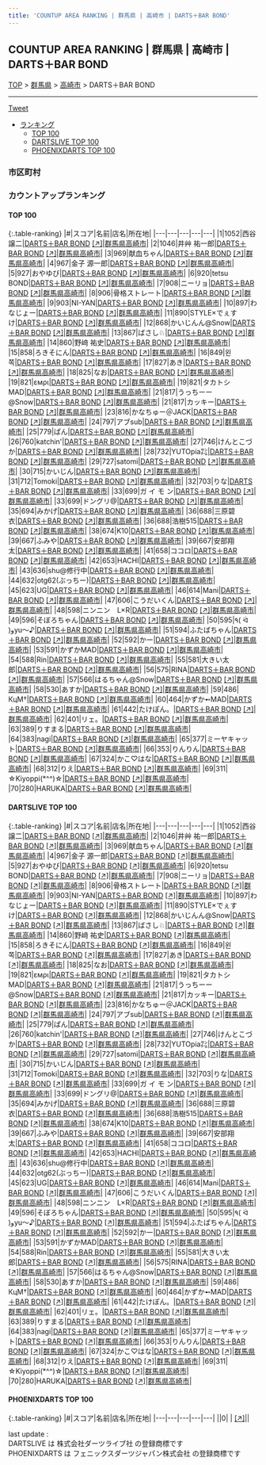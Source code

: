 ```yaml
---
title: 'COUNTUP AREA RANKING | 群馬県 | 高崎市 | DARTS＋BAR BOND'
---
```

## COUNTUP AREA RANKING | 群馬県 | 高崎市 | DARTS＋BAR BOND

[TOP](/darts/rank/) > [群馬県](/darts/rank/群馬県/) > [高崎市](/darts/rank/群馬県/高崎市/) > DARTS＋BAR BOND

___

<a href="https://twitter.com/share?ref_src=twsrc%5Etfw" data-text="COUNTUP AREA RANKING | 群馬県高崎市DARTS＋BAR BOND" class="twitter-share-button" data-hashtags="DARTSLIVE,PHOENIXDARTS,darts,ダーツ" data-show-count="false">Tweet</a>

* [ランキング](#カウントアップランキング)
    * [TOP 100](#top-100)
    * [DARTSLIVE TOP 100](#dartslive-top-100)
    * [PHOENIXDARTS TOP 100](#phoenixdarts-top-100)

### 市区町村

<ul>

</ul>

### カウントアップランキング

#### TOP 100



{:.table-ranking}
|#|スコア|名前|店名|所在地|
|---|---|---|---|---|
|1|1052|<span class="rank-name-dl">西谷 譲二</span>|<a href="/darts/rank/shops/ebc5ebddc06c98480d9b047a20a7ba1e.html">DARTS＋BAR BOND</a> <a href="https://search.dartslive.com/jp/shop/ebc5ebddc06c98480d9b047a20a7ba1e">[↗]</a>|<a href="/darts/rank/群馬県/高崎市">群馬県高崎市</a>|
|2|1046|<span class="rank-name-dl">井艸 祐一郎</span>|<a href="/darts/rank/shops/ebc5ebddc06c98480d9b047a20a7ba1e.html">DARTS＋BAR BOND</a> <a href="https://search.dartslive.com/jp/shop/ebc5ebddc06c98480d9b047a20a7ba1e">[↗]</a>|<a href="/darts/rank/群馬県/高崎市">群馬県高崎市</a>|
|3|969|<span class="rank-name-dl">献血ちゃん</span>|<a href="/darts/rank/shops/ebc5ebddc06c98480d9b047a20a7ba1e.html">DARTS＋BAR BOND</a> <a href="https://search.dartslive.com/jp/shop/ebc5ebddc06c98480d9b047a20a7ba1e">[↗]</a>|<a href="/darts/rank/群馬県/高崎市">群馬県高崎市</a>|
|4|967|<span class="rank-name-dl">金子 源一郎</span>|<a href="/darts/rank/shops/ebc5ebddc06c98480d9b047a20a7ba1e.html">DARTS＋BAR BOND</a> <a href="https://search.dartslive.com/jp/shop/ebc5ebddc06c98480d9b047a20a7ba1e">[↗]</a>|<a href="/darts/rank/群馬県/高崎市">群馬県高崎市</a>|
|5|927|<span class="rank-name-dl">おやゆび</span>|<a href="/darts/rank/shops/ebc5ebddc06c98480d9b047a20a7ba1e.html">DARTS＋BAR BOND</a> <a href="https://search.dartslive.com/jp/shop/ebc5ebddc06c98480d9b047a20a7ba1e">[↗]</a>|<a href="/darts/rank/群馬県/高崎市">群馬県高崎市</a>|
|6|920|<span class="rank-name-dl">tetsu BOND</span>|<a href="/darts/rank/shops/ebc5ebddc06c98480d9b047a20a7ba1e.html">DARTS＋BAR BOND</a> <a href="https://search.dartslive.com/jp/shop/ebc5ebddc06c98480d9b047a20a7ba1e">[↗]</a>|<a href="/darts/rank/群馬県/高崎市">群馬県高崎市</a>|
|7|908|<span class="rank-name-dl">ニーリョ</span>|<a href="/darts/rank/shops/ebc5ebddc06c98480d9b047a20a7ba1e.html">DARTS＋BAR BOND</a> <a href="https://search.dartslive.com/jp/shop/ebc5ebddc06c98480d9b047a20a7ba1e">[↗]</a>|<a href="/darts/rank/群馬県/高崎市">群馬県高崎市</a>|
|8|906|<span class="rank-name-dl">骨格ストレート</span>|<a href="/darts/rank/shops/ebc5ebddc06c98480d9b047a20a7ba1e.html">DARTS＋BAR BOND</a> <a href="https://search.dartslive.com/jp/shop/ebc5ebddc06c98480d9b047a20a7ba1e">[↗]</a>|<a href="/darts/rank/群馬県/高崎市">群馬県高崎市</a>|
|9|903|<span class="rank-name-dl">NI-YAN</span>|<a href="/darts/rank/shops/ebc5ebddc06c98480d9b047a20a7ba1e.html">DARTS＋BAR BOND</a> <a href="https://search.dartslive.com/jp/shop/ebc5ebddc06c98480d9b047a20a7ba1e">[↗]</a>|<a href="/darts/rank/群馬県/高崎市">群馬県高崎市</a>|
|10|897|<span class="rank-name-dl">わなじょー</span>|<a href="/darts/rank/shops/ebc5ebddc06c98480d9b047a20a7ba1e.html">DARTS＋BAR BOND</a> <a href="https://search.dartslive.com/jp/shop/ebc5ebddc06c98480d9b047a20a7ba1e">[↗]</a>|<a href="/darts/rank/群馬県/高崎市">群馬県高崎市</a>|
|11|890|<span class="rank-name-dl">STYLE×でぇすけ</span>|<a href="/darts/rank/shops/ebc5ebddc06c98480d9b047a20a7ba1e.html">DARTS＋BAR BOND</a> <a href="https://search.dartslive.com/jp/shop/ebc5ebddc06c98480d9b047a20a7ba1e">[↗]</a>|<a href="/darts/rank/群馬県/高崎市">群馬県高崎市</a>|
|12|868|<span class="rank-name-dl">かいじんん@Snow</span>|<a href="/darts/rank/shops/ebc5ebddc06c98480d9b047a20a7ba1e.html">DARTS＋BAR BOND</a> <a href="https://search.dartslive.com/jp/shop/ebc5ebddc06c98480d9b047a20a7ba1e">[↗]</a>|<a href="/darts/rank/群馬県/高崎市">群馬県高崎市</a>|
|13|867|<span class="rank-name-dl">ばさし♘</span>|<a href="/darts/rank/shops/ebc5ebddc06c98480d9b047a20a7ba1e.html">DARTS＋BAR BOND</a> <a href="https://search.dartslive.com/jp/shop/ebc5ebddc06c98480d9b047a20a7ba1e">[↗]</a>|<a href="/darts/rank/群馬県/高崎市">群馬県高崎市</a>|
|14|860|<span class="rank-name-dl">野﨑 祐史</span>|<a href="/darts/rank/shops/ebc5ebddc06c98480d9b047a20a7ba1e.html">DARTS＋BAR BOND</a> <a href="https://search.dartslive.com/jp/shop/ebc5ebddc06c98480d9b047a20a7ba1e">[↗]</a>|<a href="/darts/rank/群馬県/高崎市">群馬県高崎市</a>|
|15|858|<span class="rank-name-dl">ろきそにん</span>|<a href="/darts/rank/shops/ebc5ebddc06c98480d9b047a20a7ba1e.html">DARTS＋BAR BOND</a> <a href="https://search.dartslive.com/jp/shop/ebc5ebddc06c98480d9b047a20a7ba1e">[↗]</a>|<a href="/darts/rank/群馬県/高崎市">群馬県高崎市</a>|
|16|849|<span class="rank-name-dl">왼쪽</span>|<a href="/darts/rank/shops/ebc5ebddc06c98480d9b047a20a7ba1e.html">DARTS＋BAR BOND</a> <a href="https://search.dartslive.com/jp/shop/ebc5ebddc06c98480d9b047a20a7ba1e">[↗]</a>|<a href="/darts/rank/群馬県/高崎市">群馬県高崎市</a>|
|17|827|<span class="rank-name-dl">あき</span>|<a href="/darts/rank/shops/ebc5ebddc06c98480d9b047a20a7ba1e.html">DARTS＋BAR BOND</a> <a href="https://search.dartslive.com/jp/shop/ebc5ebddc06c98480d9b047a20a7ba1e">[↗]</a>|<a href="/darts/rank/群馬県/高崎市">群馬県高崎市</a>|
|18|825|<span class="rank-name-dl">なお</span>|<a href="/darts/rank/shops/ebc5ebddc06c98480d9b047a20a7ba1e.html">DARTS＋BAR BOND</a> <a href="https://search.dartslive.com/jp/shop/ebc5ebddc06c98480d9b047a20a7ba1e">[↗]</a>|<a href="/darts/rank/群馬県/高崎市">群馬県高崎市</a>|
|19|821|<span class="rank-name-dl">εмρι</span>|<a href="/darts/rank/shops/ebc5ebddc06c98480d9b047a20a7ba1e.html">DARTS＋BAR BOND</a> <a href="https://search.dartslive.com/jp/shop/ebc5ebddc06c98480d9b047a20a7ba1e">[↗]</a>|<a href="/darts/rank/群馬県/高崎市">群馬県高崎市</a>|
|19|821|<span class="rank-name-dl">タカトシMAD</span>|<a href="/darts/rank/shops/ebc5ebddc06c98480d9b047a20a7ba1e.html">DARTS＋BAR BOND</a> <a href="https://search.dartslive.com/jp/shop/ebc5ebddc06c98480d9b047a20a7ba1e">[↗]</a>|<a href="/darts/rank/群馬県/高崎市">群馬県高崎市</a>|
|21|817|<span class="rank-name-dl">うっちーー@Snow</span>|<a href="/darts/rank/shops/ebc5ebddc06c98480d9b047a20a7ba1e.html">DARTS＋BAR BOND</a> <a href="https://search.dartslive.com/jp/shop/ebc5ebddc06c98480d9b047a20a7ba1e">[↗]</a>|<a href="/darts/rank/群馬県/高崎市">群馬県高崎市</a>|
|21|817|<span class="rank-name-dl">カッキー</span>|<a href="/darts/rank/shops/ebc5ebddc06c98480d9b047a20a7ba1e.html">DARTS＋BAR BOND</a> <a href="https://search.dartslive.com/jp/shop/ebc5ebddc06c98480d9b047a20a7ba1e">[↗]</a>|<a href="/darts/rank/群馬県/高崎市">群馬県高崎市</a>|
|23|816|<span class="rank-name-dl">かなちゅー＠JACK</span>|<a href="/darts/rank/shops/ebc5ebddc06c98480d9b047a20a7ba1e.html">DARTS＋BAR BOND</a> <a href="https://search.dartslive.com/jp/shop/ebc5ebddc06c98480d9b047a20a7ba1e">[↗]</a>|<a href="/darts/rank/群馬県/高崎市">群馬県高崎市</a>|
|24|797|<span class="rank-name-dl">アブsub</span>|<a href="/darts/rank/shops/ebc5ebddc06c98480d9b047a20a7ba1e.html">DARTS＋BAR BOND</a> <a href="https://search.dartslive.com/jp/shop/ebc5ebddc06c98480d9b047a20a7ba1e">[↗]</a>|<a href="/darts/rank/群馬県/高崎市">群馬県高崎市</a>|
|25|779|<span class="rank-name-dl">ぱん</span>|<a href="/darts/rank/shops/ebc5ebddc06c98480d9b047a20a7ba1e.html">DARTS＋BAR BOND</a> <a href="https://search.dartslive.com/jp/shop/ebc5ebddc06c98480d9b047a20a7ba1e">[↗]</a>|<a href="/darts/rank/群馬県/高崎市">群馬県高崎市</a>|
|26|760|<span class="rank-name-dl">katchin&#x27;</span>|<a href="/darts/rank/shops/ebc5ebddc06c98480d9b047a20a7ba1e.html">DARTS＋BAR BOND</a> <a href="https://search.dartslive.com/jp/shop/ebc5ebddc06c98480d9b047a20a7ba1e">[↗]</a>|<a href="/darts/rank/群馬県/高崎市">群馬県高崎市</a>|
|27|746|<span class="rank-name-dl">けんとこづか</span>|<a href="/darts/rank/shops/ebc5ebddc06c98480d9b047a20a7ba1e.html">DARTS＋BAR BOND</a> <a href="https://search.dartslive.com/jp/shop/ebc5ebddc06c98480d9b047a20a7ba1e">[↗]</a>|<a href="/darts/rank/群馬県/高崎市">群馬県高崎市</a>|
|28|732|<span class="rank-name-dl">YUTOpia㌠</span>|<a href="/darts/rank/shops/ebc5ebddc06c98480d9b047a20a7ba1e.html">DARTS＋BAR BOND</a> <a href="https://search.dartslive.com/jp/shop/ebc5ebddc06c98480d9b047a20a7ba1e">[↗]</a>|<a href="/darts/rank/群馬県/高崎市">群馬県高崎市</a>|
|29|727|<span class="rank-name-dl">satomi</span>|<a href="/darts/rank/shops/ebc5ebddc06c98480d9b047a20a7ba1e.html">DARTS＋BAR BOND</a> <a href="https://search.dartslive.com/jp/shop/ebc5ebddc06c98480d9b047a20a7ba1e">[↗]</a>|<a href="/darts/rank/群馬県/高崎市">群馬県高崎市</a>|
|30|715|<span class="rank-name-dl">かいじん</span>|<a href="/darts/rank/shops/ebc5ebddc06c98480d9b047a20a7ba1e.html">DARTS＋BAR BOND</a> <a href="https://search.dartslive.com/jp/shop/ebc5ebddc06c98480d9b047a20a7ba1e">[↗]</a>|<a href="/darts/rank/群馬県/高崎市">群馬県高崎市</a>|
|31|712|<span class="rank-name-dl">Tomoki</span>|<a href="/darts/rank/shops/ebc5ebddc06c98480d9b047a20a7ba1e.html">DARTS＋BAR BOND</a> <a href="https://search.dartslive.com/jp/shop/ebc5ebddc06c98480d9b047a20a7ba1e">[↗]</a>|<a href="/darts/rank/群馬県/高崎市">群馬県高崎市</a>|
|32|703|<span class="rank-name-dl">りな</span>|<a href="/darts/rank/shops/ebc5ebddc06c98480d9b047a20a7ba1e.html">DARTS＋BAR BOND</a> <a href="https://search.dartslive.com/jp/shop/ebc5ebddc06c98480d9b047a20a7ba1e">[↗]</a>|<a href="/darts/rank/群馬県/高崎市">群馬県高崎市</a>|
|33|699|<span class="rank-name-dl">ガ イ モ ン</span>|<a href="/darts/rank/shops/ebc5ebddc06c98480d9b047a20a7ba1e.html">DARTS＋BAR BOND</a> <a href="https://search.dartslive.com/jp/shop/ebc5ebddc06c98480d9b047a20a7ba1e">[↗]</a>|<a href="/darts/rank/群馬県/高崎市">群馬県高崎市</a>|
|33|699|<span class="rank-name-dl">ドングリ@</span>|<a href="/darts/rank/shops/ebc5ebddc06c98480d9b047a20a7ba1e.html">DARTS＋BAR BOND</a> <a href="https://search.dartslive.com/jp/shop/ebc5ebddc06c98480d9b047a20a7ba1e">[↗]</a>|<a href="/darts/rank/群馬県/高崎市">群馬県高崎市</a>|
|35|694|<span class="rank-name-dl">みかげ</span>|<a href="/darts/rank/shops/ebc5ebddc06c98480d9b047a20a7ba1e.html">DARTS＋BAR BOND</a> <a href="https://search.dartslive.com/jp/shop/ebc5ebddc06c98480d9b047a20a7ba1e">[↗]</a>|<a href="/darts/rank/群馬県/高崎市">群馬県高崎市</a>|
|36|688|<span class="rank-name-dl">三原碧衣</span>|<a href="/darts/rank/shops/ebc5ebddc06c98480d9b047a20a7ba1e.html">DARTS＋BAR BOND</a> <a href="https://search.dartslive.com/jp/shop/ebc5ebddc06c98480d9b047a20a7ba1e">[↗]</a>|<a href="/darts/rank/群馬県/高崎市">群馬県高崎市</a>|
|36|688|<span class="rank-name-dl">浩樹515</span>|<a href="/darts/rank/shops/ebc5ebddc06c98480d9b047a20a7ba1e.html">DARTS＋BAR BOND</a> <a href="https://search.dartslive.com/jp/shop/ebc5ebddc06c98480d9b047a20a7ba1e">[↗]</a>|<a href="/darts/rank/群馬県/高崎市">群馬県高崎市</a>|
|38|674|<span class="rank-name-dl">K10</span>|<a href="/darts/rank/shops/ebc5ebddc06c98480d9b047a20a7ba1e.html">DARTS＋BAR BOND</a> <a href="https://search.dartslive.com/jp/shop/ebc5ebddc06c98480d9b047a20a7ba1e">[↗]</a>|<a href="/darts/rank/群馬県/高崎市">群馬県高崎市</a>|
|39|667|<span class="rank-name-dl">ふみや</span>|<a href="/darts/rank/shops/ebc5ebddc06c98480d9b047a20a7ba1e.html">DARTS＋BAR BOND</a> <a href="https://search.dartslive.com/jp/shop/ebc5ebddc06c98480d9b047a20a7ba1e">[↗]</a>|<a href="/darts/rank/群馬県/高崎市">群馬県高崎市</a>|
|39|667|<span class="rank-name-dl">安部翔太</span>|<a href="/darts/rank/shops/ebc5ebddc06c98480d9b047a20a7ba1e.html">DARTS＋BAR BOND</a> <a href="https://search.dartslive.com/jp/shop/ebc5ebddc06c98480d9b047a20a7ba1e">[↗]</a>|<a href="/darts/rank/群馬県/高崎市">群馬県高崎市</a>|
|41|658|<span class="rank-name-dl">ココロ</span>|<a href="/darts/rank/shops/ebc5ebddc06c98480d9b047a20a7ba1e.html">DARTS＋BAR BOND</a> <a href="https://search.dartslive.com/jp/shop/ebc5ebddc06c98480d9b047a20a7ba1e">[↗]</a>|<a href="/darts/rank/群馬県/高崎市">群馬県高崎市</a>|
|42|653|<span class="rank-name-dl">HACHI</span>|<a href="/darts/rank/shops/ebc5ebddc06c98480d9b047a20a7ba1e.html">DARTS＋BAR BOND</a> <a href="https://search.dartslive.com/jp/shop/ebc5ebddc06c98480d9b047a20a7ba1e">[↗]</a>|<a href="/darts/rank/群馬県/高崎市">群馬県高崎市</a>|
|43|636|<span class="rank-name-dl">shu@修行中</span>|<a href="/darts/rank/shops/ebc5ebddc06c98480d9b047a20a7ba1e.html">DARTS＋BAR BOND</a> <a href="https://search.dartslive.com/jp/shop/ebc5ebddc06c98480d9b047a20a7ba1e">[↗]</a>|<a href="/darts/rank/群馬県/高崎市">群馬県高崎市</a>|
|44|632|<span class="rank-name-dl">otg62(ぶっちー)</span>|<a href="/darts/rank/shops/ebc5ebddc06c98480d9b047a20a7ba1e.html">DARTS＋BAR BOND</a> <a href="https://search.dartslive.com/jp/shop/ebc5ebddc06c98480d9b047a20a7ba1e">[↗]</a>|<a href="/darts/rank/群馬県/高崎市">群馬県高崎市</a>|
|45|623|<span class="rank-name-dl">UG</span>|<a href="/darts/rank/shops/ebc5ebddc06c98480d9b047a20a7ba1e.html">DARTS＋BAR BOND</a> <a href="https://search.dartslive.com/jp/shop/ebc5ebddc06c98480d9b047a20a7ba1e">[↗]</a>|<a href="/darts/rank/群馬県/高崎市">群馬県高崎市</a>|
|46|614|<span class="rank-name-dl">Mani</span>|<a href="/darts/rank/shops/ebc5ebddc06c98480d9b047a20a7ba1e.html">DARTS＋BAR BOND</a> <a href="https://search.dartslive.com/jp/shop/ebc5ebddc06c98480d9b047a20a7ba1e">[↗]</a>|<a href="/darts/rank/群馬県/高崎市">群馬県高崎市</a>|
|47|606|<span class="rank-name-dl">こうだいくん</span>|<a href="/darts/rank/shops/ebc5ebddc06c98480d9b047a20a7ba1e.html">DARTS＋BAR BOND</a> <a href="https://search.dartslive.com/jp/shop/ebc5ebddc06c98480d9b047a20a7ba1e">[↗]</a>|<a href="/darts/rank/群馬県/高崎市">群馬県高崎市</a>|
|48|598|<span class="rank-name-dl">ニンニン　L×R</span>|<a href="/darts/rank/shops/ebc5ebddc06c98480d9b047a20a7ba1e.html">DARTS＋BAR BOND</a> <a href="https://search.dartslive.com/jp/shop/ebc5ebddc06c98480d9b047a20a7ba1e">[↗]</a>|<a href="/darts/rank/群馬県/高崎市">群馬県高崎市</a>|
|49|596|<span class="rank-name-dl">そぼろちゃん</span>|<a href="/darts/rank/shops/ebc5ebddc06c98480d9b047a20a7ba1e.html">DARTS＋BAR BOND</a> <a href="https://search.dartslive.com/jp/shop/ebc5ebddc06c98480d9b047a20a7ba1e">[↗]</a>|<a href="/darts/rank/群馬県/高崎市">群馬県高崎市</a>|
|50|595|<span class="rank-name-dl">٩( ᐛ )وyu〜♪</span>|<a href="/darts/rank/shops/ebc5ebddc06c98480d9b047a20a7ba1e.html">DARTS＋BAR BOND</a> <a href="https://search.dartslive.com/jp/shop/ebc5ebddc06c98480d9b047a20a7ba1e">[↗]</a>|<a href="/darts/rank/群馬県/高崎市">群馬県高崎市</a>|
|51|594|<span class="rank-name-dl">ふたばちゃん</span>|<a href="/darts/rank/shops/ebc5ebddc06c98480d9b047a20a7ba1e.html">DARTS＋BAR BOND</a> <a href="https://search.dartslive.com/jp/shop/ebc5ebddc06c98480d9b047a20a7ba1e">[↗]</a>|<a href="/darts/rank/群馬県/高崎市">群馬県高崎市</a>|
|52|592|<span class="rank-name-dl">かー</span>|<a href="/darts/rank/shops/ebc5ebddc06c98480d9b047a20a7ba1e.html">DARTS＋BAR BOND</a> <a href="https://search.dartslive.com/jp/shop/ebc5ebddc06c98480d9b047a20a7ba1e">[↗]</a>|<a href="/darts/rank/群馬県/高崎市">群馬県高崎市</a>|
|53|591|<span class="rank-name-dl">かずかMAD</span>|<a href="/darts/rank/shops/ebc5ebddc06c98480d9b047a20a7ba1e.html">DARTS＋BAR BOND</a> <a href="https://search.dartslive.com/jp/shop/ebc5ebddc06c98480d9b047a20a7ba1e">[↗]</a>|<a href="/darts/rank/群馬県/高崎市">群馬県高崎市</a>|
|54|588|<span class="rank-name-dl">Rin</span>|<a href="/darts/rank/shops/ebc5ebddc06c98480d9b047a20a7ba1e.html">DARTS＋BAR BOND</a> <a href="https://search.dartslive.com/jp/shop/ebc5ebddc06c98480d9b047a20a7ba1e">[↗]</a>|<a href="/darts/rank/群馬県/高崎市">群馬県高崎市</a>|
|55|581|<span class="rank-name-dl">大きい太郎</span>|<a href="/darts/rank/shops/ebc5ebddc06c98480d9b047a20a7ba1e.html">DARTS＋BAR BOND</a> <a href="https://search.dartslive.com/jp/shop/ebc5ebddc06c98480d9b047a20a7ba1e">[↗]</a>|<a href="/darts/rank/群馬県/高崎市">群馬県高崎市</a>|
|56|575|<span class="rank-name-dl">RINA</span>|<a href="/darts/rank/shops/ebc5ebddc06c98480d9b047a20a7ba1e.html">DARTS＋BAR BOND</a> <a href="https://search.dartslive.com/jp/shop/ebc5ebddc06c98480d9b047a20a7ba1e">[↗]</a>|<a href="/darts/rank/群馬県/高崎市">群馬県高崎市</a>|
|57|566|<span class="rank-name-dl">はるちゃん@Snow</span>|<a href="/darts/rank/shops/ebc5ebddc06c98480d9b047a20a7ba1e.html">DARTS＋BAR BOND</a> <a href="https://search.dartslive.com/jp/shop/ebc5ebddc06c98480d9b047a20a7ba1e">[↗]</a>|<a href="/darts/rank/群馬県/高崎市">群馬県高崎市</a>|
|58|530|<span class="rank-name-dl">あすか</span>|<a href="/darts/rank/shops/ebc5ebddc06c98480d9b047a20a7ba1e.html">DARTS＋BAR BOND</a> <a href="https://search.dartslive.com/jp/shop/ebc5ebddc06c98480d9b047a20a7ba1e">[↗]</a>|<a href="/darts/rank/群馬県/高崎市">群馬県高崎市</a>|
|59|486|<span class="rank-name-dl">КцΜ†</span>|<a href="/darts/rank/shops/ebc5ebddc06c98480d9b047a20a7ba1e.html">DARTS＋BAR BOND</a> <a href="https://search.dartslive.com/jp/shop/ebc5ebddc06c98480d9b047a20a7ba1e">[↗]</a>|<a href="/darts/rank/群馬県/高崎市">群馬県高崎市</a>|
|60|464|<span class="rank-name-dl">かずか➻MAD</span>|<a href="/darts/rank/shops/ebc5ebddc06c98480d9b047a20a7ba1e.html">DARTS＋BAR BOND</a> <a href="https://search.dartslive.com/jp/shop/ebc5ebddc06c98480d9b047a20a7ba1e">[↗]</a>|<a href="/darts/rank/群馬県/高崎市">群馬県高崎市</a>|
|61|442|<span class="rank-name-dl">たけぽん。</span>|<a href="/darts/rank/shops/ebc5ebddc06c98480d9b047a20a7ba1e.html">DARTS＋BAR BOND</a> <a href="https://search.dartslive.com/jp/shop/ebc5ebddc06c98480d9b047a20a7ba1e">[↗]</a>|<a href="/darts/rank/群馬県/高崎市">群馬県高崎市</a>|
|62|401|<span class="rank-name-dl">リェ。</span>|<a href="/darts/rank/shops/ebc5ebddc06c98480d9b047a20a7ba1e.html">DARTS＋BAR BOND</a> <a href="https://search.dartslive.com/jp/shop/ebc5ebddc06c98480d9b047a20a7ba1e">[↗]</a>|<a href="/darts/rank/群馬県/高崎市">群馬県高崎市</a>|
|63|389|<span class="rank-name-dl">りすまる</span>|<a href="/darts/rank/shops/ebc5ebddc06c98480d9b047a20a7ba1e.html">DARTS＋BAR BOND</a> <a href="https://search.dartslive.com/jp/shop/ebc5ebddc06c98480d9b047a20a7ba1e">[↗]</a>|<a href="/darts/rank/群馬県/高崎市">群馬県高崎市</a>|
|64|383|<span class="rank-name-dl">nagi</span>|<a href="/darts/rank/shops/ebc5ebddc06c98480d9b047a20a7ba1e.html">DARTS＋BAR BOND</a> <a href="https://search.dartslive.com/jp/shop/ebc5ebddc06c98480d9b047a20a7ba1e">[↗]</a>|<a href="/darts/rank/群馬県/高崎市">群馬県高崎市</a>|
|65|377|<span class="rank-name-dl">ミーヤキャット</span>|<a href="/darts/rank/shops/ebc5ebddc06c98480d9b047a20a7ba1e.html">DARTS＋BAR BOND</a> <a href="https://search.dartslive.com/jp/shop/ebc5ebddc06c98480d9b047a20a7ba1e">[↗]</a>|<a href="/darts/rank/群馬県/高崎市">群馬県高崎市</a>|
|66|353|<span class="rank-name-dl">りんりん</span>|<a href="/darts/rank/shops/ebc5ebddc06c98480d9b047a20a7ba1e.html">DARTS＋BAR BOND</a> <a href="https://search.dartslive.com/jp/shop/ebc5ebddc06c98480d9b047a20a7ba1e">[↗]</a>|<a href="/darts/rank/群馬県/高崎市">群馬県高崎市</a>|
|67|324|<span class="rank-name-dl">かこ♡はな</span>|<a href="/darts/rank/shops/ebc5ebddc06c98480d9b047a20a7ba1e.html">DARTS＋BAR BOND</a> <a href="https://search.dartslive.com/jp/shop/ebc5ebddc06c98480d9b047a20a7ba1e">[↗]</a>|<a href="/darts/rank/群馬県/高崎市">群馬県高崎市</a>|
|68|312|<span class="rank-name-dl">りえ</span>|<a href="/darts/rank/shops/ebc5ebddc06c98480d9b047a20a7ba1e.html">DARTS＋BAR BOND</a> <a href="https://search.dartslive.com/jp/shop/ebc5ebddc06c98480d9b047a20a7ba1e">[↗]</a>|<a href="/darts/rank/群馬県/高崎市">群馬県高崎市</a>|
|69|311|<span class="rank-name-dl">☆Kiyoppi(*^^)☆</span>|<a href="/darts/rank/shops/ebc5ebddc06c98480d9b047a20a7ba1e.html">DARTS＋BAR BOND</a> <a href="https://search.dartslive.com/jp/shop/ebc5ebddc06c98480d9b047a20a7ba1e">[↗]</a>|<a href="/darts/rank/群馬県/高崎市">群馬県高崎市</a>|
|70|280|<span class="rank-name-dl">HARUKA</span>|<a href="/darts/rank/shops/ebc5ebddc06c98480d9b047a20a7ba1e.html">DARTS＋BAR BOND</a> <a href="https://search.dartslive.com/jp/shop/ebc5ebddc06c98480d9b047a20a7ba1e">[↗]</a>|<a href="/darts/rank/群馬県/高崎市">群馬県高崎市</a>|


#### DARTSLIVE TOP 100



{:.table-ranking}
|#|スコア|名前|店名|所在地|
|---|---|---|---|---|
|1|1052|<span class="rank-name-dl">西谷 譲二</span>|<a href="/darts/rank/shops/ebc5ebddc06c98480d9b047a20a7ba1e.html">DARTS＋BAR BOND</a> <a href="https://search.dartslive.com/jp/shop/ebc5ebddc06c98480d9b047a20a7ba1e">[↗]</a>|<a href="/darts/rank/群馬県/高崎市">群馬県高崎市</a>|
|2|1046|<span class="rank-name-dl">井艸 祐一郎</span>|<a href="/darts/rank/shops/ebc5ebddc06c98480d9b047a20a7ba1e.html">DARTS＋BAR BOND</a> <a href="https://search.dartslive.com/jp/shop/ebc5ebddc06c98480d9b047a20a7ba1e">[↗]</a>|<a href="/darts/rank/群馬県/高崎市">群馬県高崎市</a>|
|3|969|<span class="rank-name-dl">献血ちゃん</span>|<a href="/darts/rank/shops/ebc5ebddc06c98480d9b047a20a7ba1e.html">DARTS＋BAR BOND</a> <a href="https://search.dartslive.com/jp/shop/ebc5ebddc06c98480d9b047a20a7ba1e">[↗]</a>|<a href="/darts/rank/群馬県/高崎市">群馬県高崎市</a>|
|4|967|<span class="rank-name-dl">金子 源一郎</span>|<a href="/darts/rank/shops/ebc5ebddc06c98480d9b047a20a7ba1e.html">DARTS＋BAR BOND</a> <a href="https://search.dartslive.com/jp/shop/ebc5ebddc06c98480d9b047a20a7ba1e">[↗]</a>|<a href="/darts/rank/群馬県/高崎市">群馬県高崎市</a>|
|5|927|<span class="rank-name-dl">おやゆび</span>|<a href="/darts/rank/shops/ebc5ebddc06c98480d9b047a20a7ba1e.html">DARTS＋BAR BOND</a> <a href="https://search.dartslive.com/jp/shop/ebc5ebddc06c98480d9b047a20a7ba1e">[↗]</a>|<a href="/darts/rank/群馬県/高崎市">群馬県高崎市</a>|
|6|920|<span class="rank-name-dl">tetsu BOND</span>|<a href="/darts/rank/shops/ebc5ebddc06c98480d9b047a20a7ba1e.html">DARTS＋BAR BOND</a> <a href="https://search.dartslive.com/jp/shop/ebc5ebddc06c98480d9b047a20a7ba1e">[↗]</a>|<a href="/darts/rank/群馬県/高崎市">群馬県高崎市</a>|
|7|908|<span class="rank-name-dl">ニーリョ</span>|<a href="/darts/rank/shops/ebc5ebddc06c98480d9b047a20a7ba1e.html">DARTS＋BAR BOND</a> <a href="https://search.dartslive.com/jp/shop/ebc5ebddc06c98480d9b047a20a7ba1e">[↗]</a>|<a href="/darts/rank/群馬県/高崎市">群馬県高崎市</a>|
|8|906|<span class="rank-name-dl">骨格ストレート</span>|<a href="/darts/rank/shops/ebc5ebddc06c98480d9b047a20a7ba1e.html">DARTS＋BAR BOND</a> <a href="https://search.dartslive.com/jp/shop/ebc5ebddc06c98480d9b047a20a7ba1e">[↗]</a>|<a href="/darts/rank/群馬県/高崎市">群馬県高崎市</a>|
|9|903|<span class="rank-name-dl">NI-YAN</span>|<a href="/darts/rank/shops/ebc5ebddc06c98480d9b047a20a7ba1e.html">DARTS＋BAR BOND</a> <a href="https://search.dartslive.com/jp/shop/ebc5ebddc06c98480d9b047a20a7ba1e">[↗]</a>|<a href="/darts/rank/群馬県/高崎市">群馬県高崎市</a>|
|10|897|<span class="rank-name-dl">わなじょー</span>|<a href="/darts/rank/shops/ebc5ebddc06c98480d9b047a20a7ba1e.html">DARTS＋BAR BOND</a> <a href="https://search.dartslive.com/jp/shop/ebc5ebddc06c98480d9b047a20a7ba1e">[↗]</a>|<a href="/darts/rank/群馬県/高崎市">群馬県高崎市</a>|
|11|890|<span class="rank-name-dl">STYLE×でぇすけ</span>|<a href="/darts/rank/shops/ebc5ebddc06c98480d9b047a20a7ba1e.html">DARTS＋BAR BOND</a> <a href="https://search.dartslive.com/jp/shop/ebc5ebddc06c98480d9b047a20a7ba1e">[↗]</a>|<a href="/darts/rank/群馬県/高崎市">群馬県高崎市</a>|
|12|868|<span class="rank-name-dl">かいじんん@Snow</span>|<a href="/darts/rank/shops/ebc5ebddc06c98480d9b047a20a7ba1e.html">DARTS＋BAR BOND</a> <a href="https://search.dartslive.com/jp/shop/ebc5ebddc06c98480d9b047a20a7ba1e">[↗]</a>|<a href="/darts/rank/群馬県/高崎市">群馬県高崎市</a>|
|13|867|<span class="rank-name-dl">ばさし♘</span>|<a href="/darts/rank/shops/ebc5ebddc06c98480d9b047a20a7ba1e.html">DARTS＋BAR BOND</a> <a href="https://search.dartslive.com/jp/shop/ebc5ebddc06c98480d9b047a20a7ba1e">[↗]</a>|<a href="/darts/rank/群馬県/高崎市">群馬県高崎市</a>|
|14|860|<span class="rank-name-dl">野﨑 祐史</span>|<a href="/darts/rank/shops/ebc5ebddc06c98480d9b047a20a7ba1e.html">DARTS＋BAR BOND</a> <a href="https://search.dartslive.com/jp/shop/ebc5ebddc06c98480d9b047a20a7ba1e">[↗]</a>|<a href="/darts/rank/群馬県/高崎市">群馬県高崎市</a>|
|15|858|<span class="rank-name-dl">ろきそにん</span>|<a href="/darts/rank/shops/ebc5ebddc06c98480d9b047a20a7ba1e.html">DARTS＋BAR BOND</a> <a href="https://search.dartslive.com/jp/shop/ebc5ebddc06c98480d9b047a20a7ba1e">[↗]</a>|<a href="/darts/rank/群馬県/高崎市">群馬県高崎市</a>|
|16|849|<span class="rank-name-dl">왼쪽</span>|<a href="/darts/rank/shops/ebc5ebddc06c98480d9b047a20a7ba1e.html">DARTS＋BAR BOND</a> <a href="https://search.dartslive.com/jp/shop/ebc5ebddc06c98480d9b047a20a7ba1e">[↗]</a>|<a href="/darts/rank/群馬県/高崎市">群馬県高崎市</a>|
|17|827|<span class="rank-name-dl">あき</span>|<a href="/darts/rank/shops/ebc5ebddc06c98480d9b047a20a7ba1e.html">DARTS＋BAR BOND</a> <a href="https://search.dartslive.com/jp/shop/ebc5ebddc06c98480d9b047a20a7ba1e">[↗]</a>|<a href="/darts/rank/群馬県/高崎市">群馬県高崎市</a>|
|18|825|<span class="rank-name-dl">なお</span>|<a href="/darts/rank/shops/ebc5ebddc06c98480d9b047a20a7ba1e.html">DARTS＋BAR BOND</a> <a href="https://search.dartslive.com/jp/shop/ebc5ebddc06c98480d9b047a20a7ba1e">[↗]</a>|<a href="/darts/rank/群馬県/高崎市">群馬県高崎市</a>|
|19|821|<span class="rank-name-dl">εмρι</span>|<a href="/darts/rank/shops/ebc5ebddc06c98480d9b047a20a7ba1e.html">DARTS＋BAR BOND</a> <a href="https://search.dartslive.com/jp/shop/ebc5ebddc06c98480d9b047a20a7ba1e">[↗]</a>|<a href="/darts/rank/群馬県/高崎市">群馬県高崎市</a>|
|19|821|<span class="rank-name-dl">タカトシMAD</span>|<a href="/darts/rank/shops/ebc5ebddc06c98480d9b047a20a7ba1e.html">DARTS＋BAR BOND</a> <a href="https://search.dartslive.com/jp/shop/ebc5ebddc06c98480d9b047a20a7ba1e">[↗]</a>|<a href="/darts/rank/群馬県/高崎市">群馬県高崎市</a>|
|21|817|<span class="rank-name-dl">うっちーー@Snow</span>|<a href="/darts/rank/shops/ebc5ebddc06c98480d9b047a20a7ba1e.html">DARTS＋BAR BOND</a> <a href="https://search.dartslive.com/jp/shop/ebc5ebddc06c98480d9b047a20a7ba1e">[↗]</a>|<a href="/darts/rank/群馬県/高崎市">群馬県高崎市</a>|
|21|817|<span class="rank-name-dl">カッキー</span>|<a href="/darts/rank/shops/ebc5ebddc06c98480d9b047a20a7ba1e.html">DARTS＋BAR BOND</a> <a href="https://search.dartslive.com/jp/shop/ebc5ebddc06c98480d9b047a20a7ba1e">[↗]</a>|<a href="/darts/rank/群馬県/高崎市">群馬県高崎市</a>|
|23|816|<span class="rank-name-dl">かなちゅー＠JACK</span>|<a href="/darts/rank/shops/ebc5ebddc06c98480d9b047a20a7ba1e.html">DARTS＋BAR BOND</a> <a href="https://search.dartslive.com/jp/shop/ebc5ebddc06c98480d9b047a20a7ba1e">[↗]</a>|<a href="/darts/rank/群馬県/高崎市">群馬県高崎市</a>|
|24|797|<span class="rank-name-dl">アブsub</span>|<a href="/darts/rank/shops/ebc5ebddc06c98480d9b047a20a7ba1e.html">DARTS＋BAR BOND</a> <a href="https://search.dartslive.com/jp/shop/ebc5ebddc06c98480d9b047a20a7ba1e">[↗]</a>|<a href="/darts/rank/群馬県/高崎市">群馬県高崎市</a>|
|25|779|<span class="rank-name-dl">ぱん</span>|<a href="/darts/rank/shops/ebc5ebddc06c98480d9b047a20a7ba1e.html">DARTS＋BAR BOND</a> <a href="https://search.dartslive.com/jp/shop/ebc5ebddc06c98480d9b047a20a7ba1e">[↗]</a>|<a href="/darts/rank/群馬県/高崎市">群馬県高崎市</a>|
|26|760|<span class="rank-name-dl">katchin&#x27;</span>|<a href="/darts/rank/shops/ebc5ebddc06c98480d9b047a20a7ba1e.html">DARTS＋BAR BOND</a> <a href="https://search.dartslive.com/jp/shop/ebc5ebddc06c98480d9b047a20a7ba1e">[↗]</a>|<a href="/darts/rank/群馬県/高崎市">群馬県高崎市</a>|
|27|746|<span class="rank-name-dl">けんとこづか</span>|<a href="/darts/rank/shops/ebc5ebddc06c98480d9b047a20a7ba1e.html">DARTS＋BAR BOND</a> <a href="https://search.dartslive.com/jp/shop/ebc5ebddc06c98480d9b047a20a7ba1e">[↗]</a>|<a href="/darts/rank/群馬県/高崎市">群馬県高崎市</a>|
|28|732|<span class="rank-name-dl">YUTOpia㌠</span>|<a href="/darts/rank/shops/ebc5ebddc06c98480d9b047a20a7ba1e.html">DARTS＋BAR BOND</a> <a href="https://search.dartslive.com/jp/shop/ebc5ebddc06c98480d9b047a20a7ba1e">[↗]</a>|<a href="/darts/rank/群馬県/高崎市">群馬県高崎市</a>|
|29|727|<span class="rank-name-dl">satomi</span>|<a href="/darts/rank/shops/ebc5ebddc06c98480d9b047a20a7ba1e.html">DARTS＋BAR BOND</a> <a href="https://search.dartslive.com/jp/shop/ebc5ebddc06c98480d9b047a20a7ba1e">[↗]</a>|<a href="/darts/rank/群馬県/高崎市">群馬県高崎市</a>|
|30|715|<span class="rank-name-dl">かいじん</span>|<a href="/darts/rank/shops/ebc5ebddc06c98480d9b047a20a7ba1e.html">DARTS＋BAR BOND</a> <a href="https://search.dartslive.com/jp/shop/ebc5ebddc06c98480d9b047a20a7ba1e">[↗]</a>|<a href="/darts/rank/群馬県/高崎市">群馬県高崎市</a>|
|31|712|<span class="rank-name-dl">Tomoki</span>|<a href="/darts/rank/shops/ebc5ebddc06c98480d9b047a20a7ba1e.html">DARTS＋BAR BOND</a> <a href="https://search.dartslive.com/jp/shop/ebc5ebddc06c98480d9b047a20a7ba1e">[↗]</a>|<a href="/darts/rank/群馬県/高崎市">群馬県高崎市</a>|
|32|703|<span class="rank-name-dl">りな</span>|<a href="/darts/rank/shops/ebc5ebddc06c98480d9b047a20a7ba1e.html">DARTS＋BAR BOND</a> <a href="https://search.dartslive.com/jp/shop/ebc5ebddc06c98480d9b047a20a7ba1e">[↗]</a>|<a href="/darts/rank/群馬県/高崎市">群馬県高崎市</a>|
|33|699|<span class="rank-name-dl">ガ イ モ ン</span>|<a href="/darts/rank/shops/ebc5ebddc06c98480d9b047a20a7ba1e.html">DARTS＋BAR BOND</a> <a href="https://search.dartslive.com/jp/shop/ebc5ebddc06c98480d9b047a20a7ba1e">[↗]</a>|<a href="/darts/rank/群馬県/高崎市">群馬県高崎市</a>|
|33|699|<span class="rank-name-dl">ドングリ@</span>|<a href="/darts/rank/shops/ebc5ebddc06c98480d9b047a20a7ba1e.html">DARTS＋BAR BOND</a> <a href="https://search.dartslive.com/jp/shop/ebc5ebddc06c98480d9b047a20a7ba1e">[↗]</a>|<a href="/darts/rank/群馬県/高崎市">群馬県高崎市</a>|
|35|694|<span class="rank-name-dl">みかげ</span>|<a href="/darts/rank/shops/ebc5ebddc06c98480d9b047a20a7ba1e.html">DARTS＋BAR BOND</a> <a href="https://search.dartslive.com/jp/shop/ebc5ebddc06c98480d9b047a20a7ba1e">[↗]</a>|<a href="/darts/rank/群馬県/高崎市">群馬県高崎市</a>|
|36|688|<span class="rank-name-dl">三原碧衣</span>|<a href="/darts/rank/shops/ebc5ebddc06c98480d9b047a20a7ba1e.html">DARTS＋BAR BOND</a> <a href="https://search.dartslive.com/jp/shop/ebc5ebddc06c98480d9b047a20a7ba1e">[↗]</a>|<a href="/darts/rank/群馬県/高崎市">群馬県高崎市</a>|
|36|688|<span class="rank-name-dl">浩樹515</span>|<a href="/darts/rank/shops/ebc5ebddc06c98480d9b047a20a7ba1e.html">DARTS＋BAR BOND</a> <a href="https://search.dartslive.com/jp/shop/ebc5ebddc06c98480d9b047a20a7ba1e">[↗]</a>|<a href="/darts/rank/群馬県/高崎市">群馬県高崎市</a>|
|38|674|<span class="rank-name-dl">K10</span>|<a href="/darts/rank/shops/ebc5ebddc06c98480d9b047a20a7ba1e.html">DARTS＋BAR BOND</a> <a href="https://search.dartslive.com/jp/shop/ebc5ebddc06c98480d9b047a20a7ba1e">[↗]</a>|<a href="/darts/rank/群馬県/高崎市">群馬県高崎市</a>|
|39|667|<span class="rank-name-dl">ふみや</span>|<a href="/darts/rank/shops/ebc5ebddc06c98480d9b047a20a7ba1e.html">DARTS＋BAR BOND</a> <a href="https://search.dartslive.com/jp/shop/ebc5ebddc06c98480d9b047a20a7ba1e">[↗]</a>|<a href="/darts/rank/群馬県/高崎市">群馬県高崎市</a>|
|39|667|<span class="rank-name-dl">安部翔太</span>|<a href="/darts/rank/shops/ebc5ebddc06c98480d9b047a20a7ba1e.html">DARTS＋BAR BOND</a> <a href="https://search.dartslive.com/jp/shop/ebc5ebddc06c98480d9b047a20a7ba1e">[↗]</a>|<a href="/darts/rank/群馬県/高崎市">群馬県高崎市</a>|
|41|658|<span class="rank-name-dl">ココロ</span>|<a href="/darts/rank/shops/ebc5ebddc06c98480d9b047a20a7ba1e.html">DARTS＋BAR BOND</a> <a href="https://search.dartslive.com/jp/shop/ebc5ebddc06c98480d9b047a20a7ba1e">[↗]</a>|<a href="/darts/rank/群馬県/高崎市">群馬県高崎市</a>|
|42|653|<span class="rank-name-dl">HACHI</span>|<a href="/darts/rank/shops/ebc5ebddc06c98480d9b047a20a7ba1e.html">DARTS＋BAR BOND</a> <a href="https://search.dartslive.com/jp/shop/ebc5ebddc06c98480d9b047a20a7ba1e">[↗]</a>|<a href="/darts/rank/群馬県/高崎市">群馬県高崎市</a>|
|43|636|<span class="rank-name-dl">shu@修行中</span>|<a href="/darts/rank/shops/ebc5ebddc06c98480d9b047a20a7ba1e.html">DARTS＋BAR BOND</a> <a href="https://search.dartslive.com/jp/shop/ebc5ebddc06c98480d9b047a20a7ba1e">[↗]</a>|<a href="/darts/rank/群馬県/高崎市">群馬県高崎市</a>|
|44|632|<span class="rank-name-dl">otg62(ぶっちー)</span>|<a href="/darts/rank/shops/ebc5ebddc06c98480d9b047a20a7ba1e.html">DARTS＋BAR BOND</a> <a href="https://search.dartslive.com/jp/shop/ebc5ebddc06c98480d9b047a20a7ba1e">[↗]</a>|<a href="/darts/rank/群馬県/高崎市">群馬県高崎市</a>|
|45|623|<span class="rank-name-dl">UG</span>|<a href="/darts/rank/shops/ebc5ebddc06c98480d9b047a20a7ba1e.html">DARTS＋BAR BOND</a> <a href="https://search.dartslive.com/jp/shop/ebc5ebddc06c98480d9b047a20a7ba1e">[↗]</a>|<a href="/darts/rank/群馬県/高崎市">群馬県高崎市</a>|
|46|614|<span class="rank-name-dl">Mani</span>|<a href="/darts/rank/shops/ebc5ebddc06c98480d9b047a20a7ba1e.html">DARTS＋BAR BOND</a> <a href="https://search.dartslive.com/jp/shop/ebc5ebddc06c98480d9b047a20a7ba1e">[↗]</a>|<a href="/darts/rank/群馬県/高崎市">群馬県高崎市</a>|
|47|606|<span class="rank-name-dl">こうだいくん</span>|<a href="/darts/rank/shops/ebc5ebddc06c98480d9b047a20a7ba1e.html">DARTS＋BAR BOND</a> <a href="https://search.dartslive.com/jp/shop/ebc5ebddc06c98480d9b047a20a7ba1e">[↗]</a>|<a href="/darts/rank/群馬県/高崎市">群馬県高崎市</a>|
|48|598|<span class="rank-name-dl">ニンニン　L×R</span>|<a href="/darts/rank/shops/ebc5ebddc06c98480d9b047a20a7ba1e.html">DARTS＋BAR BOND</a> <a href="https://search.dartslive.com/jp/shop/ebc5ebddc06c98480d9b047a20a7ba1e">[↗]</a>|<a href="/darts/rank/群馬県/高崎市">群馬県高崎市</a>|
|49|596|<span class="rank-name-dl">そぼろちゃん</span>|<a href="/darts/rank/shops/ebc5ebddc06c98480d9b047a20a7ba1e.html">DARTS＋BAR BOND</a> <a href="https://search.dartslive.com/jp/shop/ebc5ebddc06c98480d9b047a20a7ba1e">[↗]</a>|<a href="/darts/rank/群馬県/高崎市">群馬県高崎市</a>|
|50|595|<span class="rank-name-dl">٩( ᐛ )وyu〜♪</span>|<a href="/darts/rank/shops/ebc5ebddc06c98480d9b047a20a7ba1e.html">DARTS＋BAR BOND</a> <a href="https://search.dartslive.com/jp/shop/ebc5ebddc06c98480d9b047a20a7ba1e">[↗]</a>|<a href="/darts/rank/群馬県/高崎市">群馬県高崎市</a>|
|51|594|<span class="rank-name-dl">ふたばちゃん</span>|<a href="/darts/rank/shops/ebc5ebddc06c98480d9b047a20a7ba1e.html">DARTS＋BAR BOND</a> <a href="https://search.dartslive.com/jp/shop/ebc5ebddc06c98480d9b047a20a7ba1e">[↗]</a>|<a href="/darts/rank/群馬県/高崎市">群馬県高崎市</a>|
|52|592|<span class="rank-name-dl">かー</span>|<a href="/darts/rank/shops/ebc5ebddc06c98480d9b047a20a7ba1e.html">DARTS＋BAR BOND</a> <a href="https://search.dartslive.com/jp/shop/ebc5ebddc06c98480d9b047a20a7ba1e">[↗]</a>|<a href="/darts/rank/群馬県/高崎市">群馬県高崎市</a>|
|53|591|<span class="rank-name-dl">かずかMAD</span>|<a href="/darts/rank/shops/ebc5ebddc06c98480d9b047a20a7ba1e.html">DARTS＋BAR BOND</a> <a href="https://search.dartslive.com/jp/shop/ebc5ebddc06c98480d9b047a20a7ba1e">[↗]</a>|<a href="/darts/rank/群馬県/高崎市">群馬県高崎市</a>|
|54|588|<span class="rank-name-dl">Rin</span>|<a href="/darts/rank/shops/ebc5ebddc06c98480d9b047a20a7ba1e.html">DARTS＋BAR BOND</a> <a href="https://search.dartslive.com/jp/shop/ebc5ebddc06c98480d9b047a20a7ba1e">[↗]</a>|<a href="/darts/rank/群馬県/高崎市">群馬県高崎市</a>|
|55|581|<span class="rank-name-dl">大きい太郎</span>|<a href="/darts/rank/shops/ebc5ebddc06c98480d9b047a20a7ba1e.html">DARTS＋BAR BOND</a> <a href="https://search.dartslive.com/jp/shop/ebc5ebddc06c98480d9b047a20a7ba1e">[↗]</a>|<a href="/darts/rank/群馬県/高崎市">群馬県高崎市</a>|
|56|575|<span class="rank-name-dl">RINA</span>|<a href="/darts/rank/shops/ebc5ebddc06c98480d9b047a20a7ba1e.html">DARTS＋BAR BOND</a> <a href="https://search.dartslive.com/jp/shop/ebc5ebddc06c98480d9b047a20a7ba1e">[↗]</a>|<a href="/darts/rank/群馬県/高崎市">群馬県高崎市</a>|
|57|566|<span class="rank-name-dl">はるちゃん@Snow</span>|<a href="/darts/rank/shops/ebc5ebddc06c98480d9b047a20a7ba1e.html">DARTS＋BAR BOND</a> <a href="https://search.dartslive.com/jp/shop/ebc5ebddc06c98480d9b047a20a7ba1e">[↗]</a>|<a href="/darts/rank/群馬県/高崎市">群馬県高崎市</a>|
|58|530|<span class="rank-name-dl">あすか</span>|<a href="/darts/rank/shops/ebc5ebddc06c98480d9b047a20a7ba1e.html">DARTS＋BAR BOND</a> <a href="https://search.dartslive.com/jp/shop/ebc5ebddc06c98480d9b047a20a7ba1e">[↗]</a>|<a href="/darts/rank/群馬県/高崎市">群馬県高崎市</a>|
|59|486|<span class="rank-name-dl">КцΜ†</span>|<a href="/darts/rank/shops/ebc5ebddc06c98480d9b047a20a7ba1e.html">DARTS＋BAR BOND</a> <a href="https://search.dartslive.com/jp/shop/ebc5ebddc06c98480d9b047a20a7ba1e">[↗]</a>|<a href="/darts/rank/群馬県/高崎市">群馬県高崎市</a>|
|60|464|<span class="rank-name-dl">かずか➻MAD</span>|<a href="/darts/rank/shops/ebc5ebddc06c98480d9b047a20a7ba1e.html">DARTS＋BAR BOND</a> <a href="https://search.dartslive.com/jp/shop/ebc5ebddc06c98480d9b047a20a7ba1e">[↗]</a>|<a href="/darts/rank/群馬県/高崎市">群馬県高崎市</a>|
|61|442|<span class="rank-name-dl">たけぽん。</span>|<a href="/darts/rank/shops/ebc5ebddc06c98480d9b047a20a7ba1e.html">DARTS＋BAR BOND</a> <a href="https://search.dartslive.com/jp/shop/ebc5ebddc06c98480d9b047a20a7ba1e">[↗]</a>|<a href="/darts/rank/群馬県/高崎市">群馬県高崎市</a>|
|62|401|<span class="rank-name-dl">リェ。</span>|<a href="/darts/rank/shops/ebc5ebddc06c98480d9b047a20a7ba1e.html">DARTS＋BAR BOND</a> <a href="https://search.dartslive.com/jp/shop/ebc5ebddc06c98480d9b047a20a7ba1e">[↗]</a>|<a href="/darts/rank/群馬県/高崎市">群馬県高崎市</a>|
|63|389|<span class="rank-name-dl">りすまる</span>|<a href="/darts/rank/shops/ebc5ebddc06c98480d9b047a20a7ba1e.html">DARTS＋BAR BOND</a> <a href="https://search.dartslive.com/jp/shop/ebc5ebddc06c98480d9b047a20a7ba1e">[↗]</a>|<a href="/darts/rank/群馬県/高崎市">群馬県高崎市</a>|
|64|383|<span class="rank-name-dl">nagi</span>|<a href="/darts/rank/shops/ebc5ebddc06c98480d9b047a20a7ba1e.html">DARTS＋BAR BOND</a> <a href="https://search.dartslive.com/jp/shop/ebc5ebddc06c98480d9b047a20a7ba1e">[↗]</a>|<a href="/darts/rank/群馬県/高崎市">群馬県高崎市</a>|
|65|377|<span class="rank-name-dl">ミーヤキャット</span>|<a href="/darts/rank/shops/ebc5ebddc06c98480d9b047a20a7ba1e.html">DARTS＋BAR BOND</a> <a href="https://search.dartslive.com/jp/shop/ebc5ebddc06c98480d9b047a20a7ba1e">[↗]</a>|<a href="/darts/rank/群馬県/高崎市">群馬県高崎市</a>|
|66|353|<span class="rank-name-dl">りんりん</span>|<a href="/darts/rank/shops/ebc5ebddc06c98480d9b047a20a7ba1e.html">DARTS＋BAR BOND</a> <a href="https://search.dartslive.com/jp/shop/ebc5ebddc06c98480d9b047a20a7ba1e">[↗]</a>|<a href="/darts/rank/群馬県/高崎市">群馬県高崎市</a>|
|67|324|<span class="rank-name-dl">かこ♡はな</span>|<a href="/darts/rank/shops/ebc5ebddc06c98480d9b047a20a7ba1e.html">DARTS＋BAR BOND</a> <a href="https://search.dartslive.com/jp/shop/ebc5ebddc06c98480d9b047a20a7ba1e">[↗]</a>|<a href="/darts/rank/群馬県/高崎市">群馬県高崎市</a>|
|68|312|<span class="rank-name-dl">りえ</span>|<a href="/darts/rank/shops/ebc5ebddc06c98480d9b047a20a7ba1e.html">DARTS＋BAR BOND</a> <a href="https://search.dartslive.com/jp/shop/ebc5ebddc06c98480d9b047a20a7ba1e">[↗]</a>|<a href="/darts/rank/群馬県/高崎市">群馬県高崎市</a>|
|69|311|<span class="rank-name-dl">☆Kiyoppi(*^^)☆</span>|<a href="/darts/rank/shops/ebc5ebddc06c98480d9b047a20a7ba1e.html">DARTS＋BAR BOND</a> <a href="https://search.dartslive.com/jp/shop/ebc5ebddc06c98480d9b047a20a7ba1e">[↗]</a>|<a href="/darts/rank/群馬県/高崎市">群馬県高崎市</a>|
|70|280|<span class="rank-name-dl">HARUKA</span>|<a href="/darts/rank/shops/ebc5ebddc06c98480d9b047a20a7ba1e.html">DARTS＋BAR BOND</a> <a href="https://search.dartslive.com/jp/shop/ebc5ebddc06c98480d9b047a20a7ba1e">[↗]</a>|<a href="/darts/rank/群馬県/高崎市">群馬県高崎市</a>|


#### PHOENIXDARTS TOP 100



{:.table-ranking}
|#|スコア|名前|店名|所在地|
|---|---|---|---|---|
||0|<span class="rank-name-dl"> </span>|<a href="/darts/rank/shops/.html"></a> <a href="">[↗]</a>|<a href="/darts/rank//"></a>|


<div class="footer border-top border-gray-light mt-5 pt-3 text-right text-gray">
    last update : <span style="font-weight: italic" id="foot_last_modified"></span><br />
    DARTSLIVE は 株式会社ダーツライブ社 の登録商標です<br />
    PHOENIXDARTS は フェニックスダーツジャパン株式会社 の登録商標です<br />
</div>

<script src="https://cdnjs.cloudflare.com/ajax/libs/jquery.tablesorter/2.31.3/js/jquery.tablesorter.min.js" integrity="sha512-qzgd5cYSZcosqpzpn7zF2ZId8f/8CHmFKZ8j7mU4OUXTNRd5g+ZHBPsgKEwoqxCtdQvExE5LprwwPAgoicguNg==" crossorigin="anonymous" referrerpolicy="no-referrer"></script>
<link rel="stylesheet" href="https://cdnjs.cloudflare.com/ajax/libs/jquery.tablesorter/2.31.3/css/theme.default.min.css" integrity="sha512-wghhOJkjQX0Lh3NSWvNKeZ0ZpNn+SPVXX1Qyc9OCaogADktxrBiBdKGDoqVUOyhStvMBmJQ8ZdMHiR3wuEq8+w==" crossorigin="anonymous" referrerpolicy="no-referrer" />
<script>
$(function() {
    $(".table-ranking").tablesorter({sortList:[[0, 0]]});
    $("#foot_last_modified").text(formatDate(new Date(document.lastModified), 'yyyy-MM-dd HH:mm:ss'));
});
</script>

<script async src="https://platform.twitter.com/widgets.js" charset="utf-8"></script>